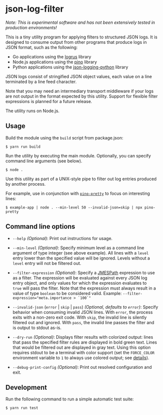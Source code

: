 # json-log-filter

_Note: This is experimental software and has not been extensively tested in production environments!_

This is a tiny utility program for applying filters to structured JSON logs. It is designed to consume output from other programs that produce logs in JSON format, such as the following:

-   Go applications using the [logrus](https://github.com/sirupsen/logrus) library
-   Node.js applications using the [pino](https://github.com/pinojs/pino) library
-   Python applications using the [json-logging-python](https://github.com/bobbui/json-logging-python) library

JSON logs consist of stringified JSON object values, each value on a line terminated by a line feed character.

Note that you may need an intermediary transport middleware if your logs are not
output in the format expected by this utility. Support for flexible filter
expressions is planned for a future release.

The utility runs on Node.js.

## Usage

Build the module using the `build` script from package.json:

```console
$ yarn run build
```

Run the utility by executing the main module. Optionally, you can specify command line arguments (see below).

```console
$ node .
```

Use this utility as part of a UNIX-style pipe to filter out log entries produced by another process.

For example, use in conjunction with [`pino-pretty`](https://github.com/pinojs/pino-pretty) to focus on interesting lines:

```console
$ example-app | node . --min-level 50 --invalid-json=skip | npx pino-pretty
```

## Command line options

-   `--help` _(Optional)_: Print out instructions for usage.

-   `--min-level` _(Optional)_: Specify minimum level as a command line argument of type integer (see above example). All lines with a `level` entry lower than the specified value will be ignored. Levels without a `level` entry will not be filtered out.

-   `--filter-expression` _(Optional)_: Specify a [JMESPath](https://jmespath.org/) expression to use as a filter. The expression will be evaluated against every JSON log entry object, and only values for which the expression evaluates to `true` will pass the filter. Note that the expression must always result in a value of type `boolean` to be considered valid. Example: `` --filter-expression="meta.importance > `100`" ``

-   `--invalid-json` (`error` | `skip` | `pass`) _(Optional, defaults to `error`)_: Specify behavior when consuming invalid JSON lines. With `error`, the process exits with a non-zero exit code. With `skip`, the invalid line is silently filtered out and ignored. With `pass`, the invalid line passes the filter and is output to stdout as-is.

-   `--dry-run` _(Optional)_: Displays filter results with colorized output: lines that pass the specified filter rules are displayed in bold green text. Lines that would be filtered out are displayed in gray text. Using this option requires stdout to be a terminal with color support (set the `FORCE_COLOR` environment variable to `1` to always use colored output; see [details](https://github.com/chalk/supports-color/)).

-   `--debug-print-config` _(Optional)_: Print out resolved configuration and exit.

## Development

Run the following command to run a simple automatic test suite:

```console
$ yarn run test
```
